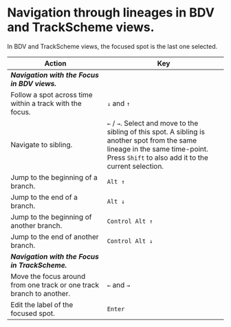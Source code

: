 # Navigation through lineages in BDV and TrackScheme views.

In BDV and TrackScheme views, the focused spot is the last one selected.

| **Action**                                                           | **Key**                                                                                                                                                                                   |
|----------------------------------------------------------------------|-------------------------------------------------------------------------------------------------------------------------------------------------------------------------------------------|
| **_Navigation with the Focus in BDV views._**                        |                                                                                                                                                                                           |
| Follow a spot across time within a track with the focus.             | `↓` and `↑`                                                                                                                                                                               |
| Navigate to sibling.                                                 | `←` / `→`. Select and move to the sibling of this spot. A sibling is another spot from the same lineage in the same time-point.<br>Press `Shift` to also add it to the current selection. |
| Jump to the beginning of a branch.                                   | `Alt ↑`                                                                                                                                                                                   |
| Jump to the end of a branch.                                         | `Alt ↓`                                                                                                                                                                                   |
| Jump to the beginning of another branch.                             | `Control Alt ↑`                                                                                                                                                                           |
| Jump to the end of another branch.                                   | `Control Alt ↓`                                                                                                                                                                           |
| **_Navigation with the Focus in TrackScheme._**                      |                                                                                                                                                                                           |
| Move the focus around from one track or one track branch to another. | `←` and `→`                                                                                                                                                                               |
| Edit the label of the focused spot.                                  | `Enter`                                                                                                                                                                                   |
